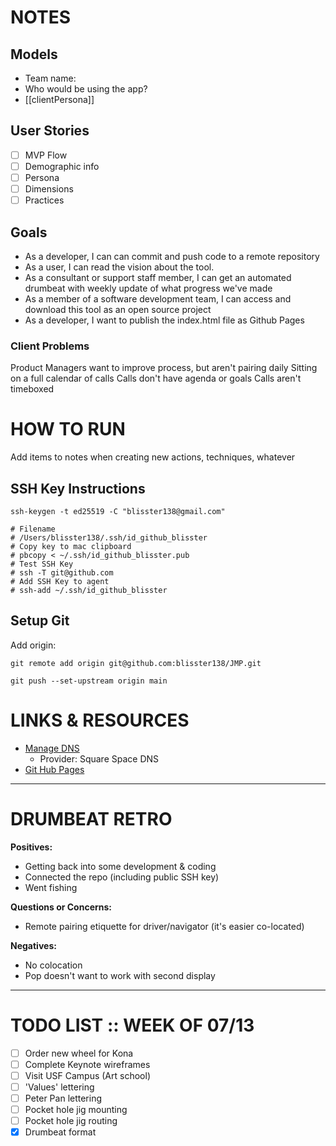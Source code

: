 # NOTES

## Models
- Team name: 
- Who would be using the app?
- [[clientPersona]]

## User Stories
- [ ] MVP Flow
- [ ] Demographic info
- [ ] Persona
- [ ] Dimensions
- [ ] Practices

## Goals
- As a developer, I can can commit and push code to a remote repository
- As a user, I can read the vision about the tool.
- As a consultant or support staff member, I can get an automated drumbeat with weekly update of what progress we've made
- As a member of a software development team, I can access and download this tool as an open source project
- As a developer, I want to publish the index.html file as Github Pages

### Client Problems
Product Managers want to improve process, but aren't pairing daily
Sitting on a full calendar of calls
Calls don't have agenda or goals
Calls aren't timeboxed

# HOW TO RUN
Add items to notes when creating new actions, techniques, whatever

## SSH Key Instructions
```
ssh-keygen -t ed25519 -C "blisster138@gmail.com"

# Filename
# /Users/blisster138/.ssh/id_github_blisster
# Copy key to mac clipboard
# pbcopy < ~/.ssh/id_github_blisster.pub
# Test SSH Key
# ssh -T git@github.com
# Add SSH Key to agent
# ssh-add ~/.ssh/id_github_blisster
```

## Setup Git
Add origin:
```
git remote add origin git@github.com:blisster138/JMP.git

git push --set-upstream origin main
```

# LINKS & RESOURCES
- [Manage DNS](https://account.squarespace.com/domains/managed/custosarcanum.com)
  - Provider: Square Space DNS
- [Git Hub Pages](https://docs.github.com/en/pages/getting-started-with-github-pages/creating-a-github-pages-site#creating-your-site)

---------------------------------------------------

# DRUMBEAT RETRO
**Positives:**
- Getting back into some development & coding
- Connected the repo (including public SSH key)
- Went fishing

**Questions or Concerns:**
- Remote pairing etiquette for driver/navigator (it's easier co-located)

**Negatives:**
- No colocation
- Pop doesn't want to work with second display

---------------------------------------------------

# TODO LIST :: WEEK OF 07/13
- [ ] Order new wheel for Kona
- [ ] Complete Keynote wireframes
- [ ] Visit USF Campus (Art school)
- [ ] 'Values' lettering
- [ ] Peter Pan lettering
- [ ] Pocket hole jig mounting
- [ ] Pocket hole jig routing
- [X] Drumbeat format